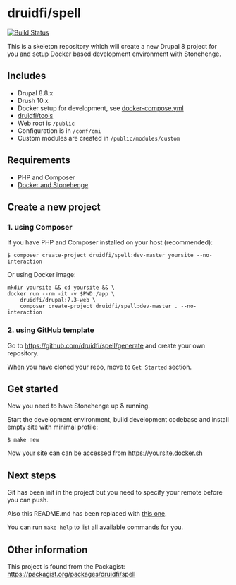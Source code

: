 # druidfi/spell

[![Build Status](https://travis-ci.org/druidfi/spell.svg?branch=master)](https://travis-ci.org/druidfi/spell)

This is a skeleton repository which will create a new Drupal 8 project for you and setup Docker based development
environment with Stonehenge.

## Includes

- Drupal 8.8.x
- Drush 10.x
- Docker setup for development, see [docker-compose.yml](docker-compose.yml)
- [druidfi/tools](https://github.com/druidfi/tools)
- Web root is `/public`
- Configuration is in `/conf/cmi`
- Custom modules are created in `/public/modules/custom`
## Requirements

- PHP and Composer
- [Docker and Stonehenge](https://github.com/druidfi/guidelines/blob/master/docs/local_dev_env.md)

## Create a new project

### 1. using Composer

If you have PHP and Composer installed on your host (recommended):

```
$ composer create-project druidfi/spell:dev-master yoursite --no-interaction
```

Or using Docker image:

```
mkdir yoursite && cd yoursite && \
docker run --rm -it -v $PWD:/app \
    druidfi/drupal:7.3-web \
    composer create-project druidfi/spell:dev-master . --no-interaction
```

### 2. using GitHub template

Go to https://github.com/druidfi/spell/generate and create your own repository.

When you have cloned your repo, move to `Get Started` section.

## Get started

Now you need to have Stonehenge up & running.

Start the development environment, build development codebase and install empty site with minimal profile:

```
$ make new
```

Now your site can can be accessed from https://yoursite.docker.sh

## Next steps

Git has been init in the project but you need to specify your remote before you can push.

Also this README.md has been replaced with [this one](README.project.md).

You can run `make help` to list all available commands for you.

## Other information

This project is found from the Packagist: https://packagist.org/packages/druidfi/spell
